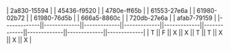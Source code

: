 | 2a830-15594 | | 45436-f9520 | | 4780e-ff65b | | 61553-27e6a | | 61980-02b72 | | 61980-76d5b | | 666a5-8860c | | 720db-27e6a | | afab7-79159 | 
|-------------||-------------||-------------||-------------||-------------||-------------||-------------||-------------||-------------|
|      T      ||      F      ||      X      ||      X      ||      T      ||      T      ||      X      ||      X      ||      X      |